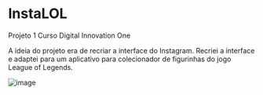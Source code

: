 # InstaLOL
Projeto 1 Curso Digital Innovation One

A ideia do projeto era de recriar a interface do Instagram. Recriei a interface e adaptei para um aplicativo para colecionador de figurinhas do jogo League of Legends.

![image](https://user-images.githubusercontent.com/42206613/130987612-db752baa-0539-4de3-a3f4-cbf1f6092836.png)
